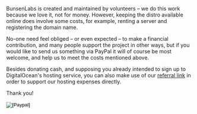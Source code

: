 BunsenLabs is created and maintained by volunteers – we do this work
because we love it, not for money. However, keeping the distro available
online does involve some costs, for example, renting a server and
registering the domain name.

No-one need feel obliged – or even expected – to make a financial
contribution, and many people support the project in other ways, but if
you would like to send us something via PayPal it will of course be most
welcome, and help us to meet the costs mentioned above.

Besides donating cash, and supposing you already intended to sign up to
DigitalOcean's hosting service, you can also make use of our [referral
link](https://m.do.co/c/f8d7dfb87c4f) in order to support our hosting
expenses directly.

Thank you!

<div class="center marginbox">
<form action="https://www.paypal.com/cgi-bin/webscr" method="post" target="_top">
<input type="hidden" name="cmd" value="_s-xclick">
<input type="hidden" name="hosted_button_id" value="TCKVK4VGRWQSG">
<input type="image" src="https://www.paypalobjects.com/en_US/i/btn/btn_donateCC_LG.gif" border="0" name="submit" alt="[Paypal]">
<img alt="" border="0" src="https://www.paypalobjects.com/en_US/i/scr/pixel.gif" width="1" height="1">
</form>
</div>
